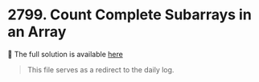 # 2799. Count Complete Subarrays in an Array
📄 The full solution is available [here](../../daily/2025-04-24_2799_Count_Complete_SubArrays_in_an_Array.md)


> This file serves as a redirect to the daily log.